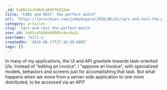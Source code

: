 ```yaml
---
_id: 5a88e1acbd6dca0d5f0d22ee
title: "CQRS and REST: the perfect match"
url: 'https://lostechies.com/jimmybogard/2016/06/01/cqrs-and-rest-the-perfect-match/'
category: articles
slug: 'cqrs-and-rest-the-perfect-match'
user_id: 5a83ce59d6eb0005c4ecda2c
username: 'bill-s'
createdOn: '2016-06-17T17:16:39.000Z'
tags: []
---
```


In many of my applications, the UI and API gravitate towards task-oriented UIs. Instead of “editing an invoice”, I “approve an invoice”, with specialized models, behaviors and screens just for accomplishing that task. But what happens when we move from a server-side application to one more distributed, to be accessed via an API?
